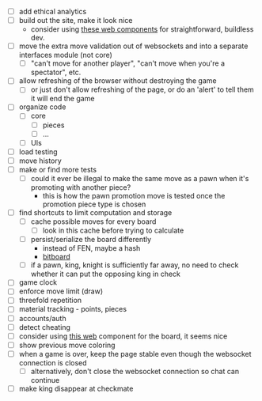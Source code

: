 - [ ] add ethical analytics
- [ ] build out the site, make it look nice
  - consider using [these web components][3] for straightforward, buildless dev.
- [ ] move the extra move validation out of websockets and into a separate interfaces module (not core)
  - [ ] "can't move for another player", "can't move when you're a spectator", etc.
- [ ] allow refreshing of the browser without destroying the game
  - [ ] or just don't allow refreshing of the page, or do an 'alert' to tell them it will end the game
- [ ] organize code
  - [ ] core
      - [ ] pieces
      - [ ] ...
  - [ ] UIs
- [ ] load testing
- [ ] move history
- [ ] make or find more tests
    - [ ] could it ever be illegal to make the same move as a pawn when it's promoting with another piece?
        - this is how the pawn promotion move is tested once the promotion piece type is chosen
- [ ] find shortcuts to limit computation and storage
  - [ ] cache possible moves for every board
    - [ ] look in this cache before trying to calculate
  - [ ] persist/serialize the board differently
    - instead of FEN, maybe a hash
    - [bitboard](https://blog.devgenius.io/improve-as-a-software-engineer-by-writing-a-chess-engine-c360109371aa)
  - [ ] if a pawn, king, knight is sufficiently far away, no need to check whether it can put the opposing king in check
- [ ] game clock
- [ ] enforce move limit (draw)
- [ ] threefold repetition
- [ ] material tracking - points, pieces
- [ ] accounts/auth
- [ ] detect cheating
- [ ] consider using [this web][2] component for the board, it seems nice
- [ ] show previous move coloring
- [ ] when a game is over, keep the page stable even though the websocket connection is closed
  - [ ] alternatively, don't close the websocket connection so chat can continue
- [ ] make king disappear at checkmate

[1]: https://docs.socketify.dev/websockets-backpressure.html
[2]: https://github.com/shaack/cm-chessboard
[3]: https://shoelace.style/
